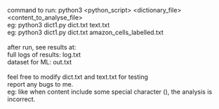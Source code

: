 command to run:
python3 <python_script> <dictionary_file> <content_to_analyse_file><br/>
eg: python3 dict1.py dict.txt text.txt<br/>
eg: python3 dict1.py dict.txt amazon_cells_labelled.txt<br/>
<br/>
after run, see results at:<br/>
full logs of results: log.txt<br/>
dataset for ML: out.txt<br/>
<br/>
feel free to modify dict.txt and text.txt for testing<br/>
report any bugs to me.<br/>
eg: like when content include some special character (), the analysis is incorrect.
